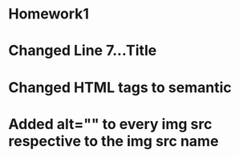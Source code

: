# Homework1
# Changed Line 7...Title
# Changed HTML tags to semantic
# Added alt="" to every img src respective to the img src name
